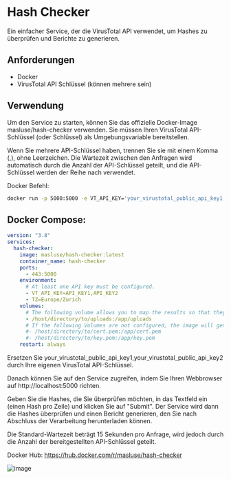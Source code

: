 # Hash Checker

Ein einfacher Service, der die VirusTotal API verwendet, um Hashes zu überprüfen und Berichte zu generieren.

## Anforderungen

- Docker
- VirusTotal API Schlüssel (können mehrere sein)

## Verwendung

Um den Service zu starten, können Sie das offizielle Docker-Image masluse/hash-checker verwenden. Sie müssen Ihren VirusTotal API-Schlüssel (oder Schlüssel) als Umgebungsvariable bereitstellen.

Wenn Sie mehrere API-Schlüssel haben, trennen Sie sie mit einem Komma (,), ohne Leerzeichen. Die Wartezeit zwischen den Anfragen wird automatisch durch die Anzahl der API-Schlüssel geteilt, und die API-Schlüssel werden der Reihe nach verwendet.

Docker Befehl:

``` bash
docker run -p 5000:5000 -e VT_API_KEY='your_virustotal_public_api_key1,your_virustotal_public_api_key2' masluse/hash-checker
```

## Docker Compose:

``` yaml
version: "3.8"
services:
  hash-checker:
    image: masluse/hash-checker:latest
    container_name: hash-checker
    ports:
      - 443:5000
    environment:
      # At least one API key must be configured.
      - VT_API_KEY=API_KEY1,API_KEY2
      - TZ=Europe/Zurich
    volumes:
      # The following volume allows you to map the results so that they are not deleted.
      - /host/directory/to/uploads:/app/uploads
      # If the following Volumes are not configured, the image will generate a certificate.
      #- /host/directory/to/cert.pem:/app/cert.pem
      #- /host/directory/to/key.pem:/app/key.pem
    restart: always
```

Ersetzen Sie your_virustotal_public_api_key1,your_virustotal_public_api_key2 durch Ihre eigenen VirusTotal API-Schlüssel.

Danach können Sie auf den Service zugreifen, indem Sie Ihren Webbrowser auf http://localhost:5000 richten.

Geben Sie die Hashes, die Sie überprüfen möchten, in das Textfeld ein (einen Hash pro Zeile) und klicken Sie auf "Submit". Der Service wird dann die Hashes überprüfen und einen Bericht generieren, den Sie nach Abschluss der Verarbeitung herunterladen können.

Die Standard-Wartezeit beträgt 15 Sekunden pro Anfrage, wird jedoch durch die Anzahl der bereitgestellten API-Schlüssel geteilt.

Docker Hub: https://hub.docker.com/r/masluse/hash-checker

![image](https://github.com/masluse/VirusTotal/assets/122784119/aeda00d8-a078-483b-b160-a3715a9417d1)
